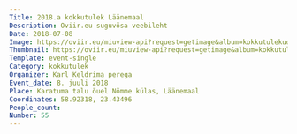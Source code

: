 ```yaml
---
Title: 2018.a kokkutulek Läänemaal
Description: Oviir.eu suguvõsa veebileht
Date: 2018-07-08
Image: https://oviir.eu/miuview-api?request=getimage&album=kokkutulekud&item=2018_55-kokkutulek-karatuma.jpg&size=1200&mode=longest
Thumbnail: https://oviir.eu/miuview-api?request=getimage&album=kokkutulekud&item=2018_55-kokkutulek-karatuma.jpg&size=600&mode=square
Template: event-single
Category: kokkutulek
Organizer: Karl Keldrima perega
Event_date: 8. juuli 2018
Place: Karatuma talu õuel Nõmme külas, Läänemaal
Coordinates: 58.92318, 23.43496
People_count:
Number: 55
---
```

